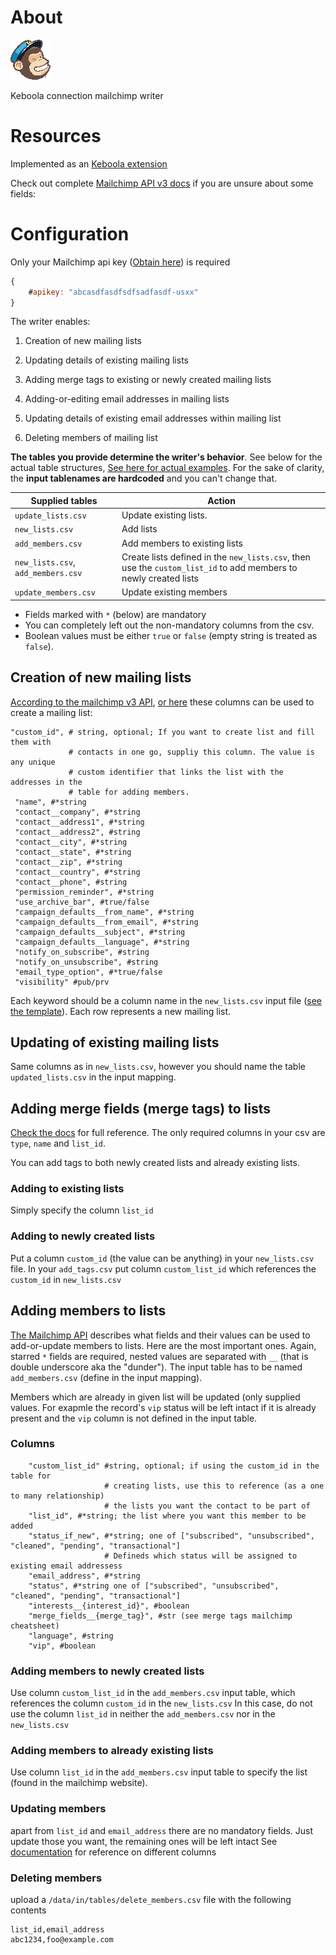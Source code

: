 # About
![Mailchimp logo](media/mc_logo_64.png)

Keboola connection mailchimp writer

# Resources
Implemented as
an [Keboola extension](https://developers.keboola.com/extend/docker/)

Check out complete
[Mailchimp API v3 docs](http://developer.mailchimp.com/documentation/mailchimp/guides/get-started-with-mailchimp-api-3/)
if you are unsure about some fields:

# Configuration
Only your Mailchimp api key ([Obtain here](https://admin.mailchimp.com/account/api/)) is required 
```javascript
{
    #apikey: "abcasdfasdfsdfsadfasdf-usxx"
}

```

The writer enables:
1. Creation of new mailing lists

2. Updating details of existing mailing lists

3. Adding merge tags to existing or newly created mailing lists

4. Adding-or-editing email addresses in mailing lists

5. Updating details of existing email addresses within mailing list

6. Deleting members of mailing list

**The tables you provide determine the writer's behavior**. See below for the
actual table structures, [See here for actual examples](templates). 
For the sake of clarity, the **input tablenames are hardcoded** and you can't change that.

| Supplied tables                    | Action                                                                                                           |
| ----------------                   | --------                                                                                                         |
| `update_lists.csv`                 | Update existing lists.                                                                                           |
| `new_lists.csv`                    | Add lists                                                                                                        |
| `add_members.csv`                  | Add members to existing lists                                                                                    |
| `new_lists.csv`, `add_members.csv` | Create lists defined in the `new_lists.csv`, then use the `custom_list_id` to add members to newly created lists |
| `update_members.csv`               | Update existing members                                                                                          |


- Fields marked with `*` (below) are mandatory
- You can completely left out the non-mandatory columns from the csv.
- Boolean values must be either `true` or `false` (empty string is treated as `false`).

## Creation of new mailing lists
[According to the mailchimp v3 API](http://developer.mailchimp.com/documentation/mailchimp/reference/lists/#create-post_lists),
[or here](https://us1.api.mailchimp.com/schema/3.0/Definitions/Lists/POST.json)
these columns can be used to create a mailing list:

```
"custom_id", # string, optional; If you want to create list and fill them with
             # contacts in one go, suppliy this column. The value is any unique
             # custom identifier that links the list with the addresses in the 
             # table for adding members.
 "name", #*string
 "contact__company", #*string
 "contact__address1", #*string
 "contact__address2", #string
 "contact__city", #*string
 "contact__state", #*string
 "contact__zip", #*string
 "contact__country", #*string
 "contact__phone", #string
 "permission_reminder", #*string
 "use_archive_bar", #true/false
 "campaign_defaults__from_name", #*string
 "campaign_defaults__from_email", #*string
 "campaign_defaults__subject", #*string
 "campaign_defaults__language", #*string
 "notify_on_subscribe", #string
 "notify_on_unsubscribe", #string
 "email_type_option", #*true/false
 "visibility" #pub/prv
```

Each keyword should be a column name in the `new_lists.csv` input file
([see the template](./templates/new_lists.csv)). Each row represents a new
mailing list.

## Updating of existing mailing lists
Same columns as in `new_lists.csv`, however you should name the table `updated_lists.csv` in the input mapping.

## Adding merge fields (merge tags) to lists 
[Check the docs](http://developer.mailchimp.com/documentation/mailchimp/reference/lists/merge-fields/#%20) for
full reference. The only required columns in your csv are `type`, `name` and
`list_id`.

You can add tags to both newly created lists and already existing lists.
### Adding to existing lists
Simply specify the column `list_id`
### Adding to newly created lists
Put a column `custom_id` (the value can be anything) in your `new_lists.csv`
file. In your `add_tags.csv` put column `custom_list_id` which references the
`custom_id` in `new_lists.csv`

## Adding members to lists

[The Mailchimp API](http://developer.mailchimp.com/documentation/mailchimp/reference/lists/members/#edit-put_lists_list_id_members_subscriber_hash) describes
what fields and their values can be used to add-or-update members to lists. Here
are the most important ones. Again, starred `*` fields are required, nested
values are separated with `__` (that is double underscore aka the "dunder"). The
input table has to be named `add_members.csv` (define in the input mapping).

Members which are already in given list will be updated (only supplied values.
For exapmle the record's `vip` status will be left intact if it is already
present and the `vip` column is not defined in the input table.

### Columns
```
    "custom_list_id" #string, optional; if using the custom_id in the table for
                     # creating lists, use this to reference (as a one to many relationship)
                     # the lists you want the contact to be part of
    "list_id", #*string; the list where you want this member to be added
    "status_if_new", #*string; one of ["subscribed", "unsubscribed", "cleaned", "pending", "transactional"]
                     # Defineds which status will be assigned to existing email addressess
    "email_address", #*string
    "status", #*string one of ["subscribed", "unsubscribed", "cleaned", "pending", "transactional"]
    "interests__{interest_id}", #boolean
    "merge_fields__{merge_tag}", #str (see merge tags mailchimp cheatsheet)
    "language", #string
    "vip", #boolean
```

### Adding members to newly created lists
Use column `custom_list_id` in the `add_members.csv` input table, which references the column
`custom_id` in the `new_lists.csv` In this case, do not use the column `list_id`
in neither the `add_members.csv` nor in the `new_lists.csv`

### Adding members to already existing lists
Use column `list_id` in the `add_members.csv` input table to specify the list (found in the mailchimp website).

### Updating members
apart from `list_id` and `email_address` there are no mandatory fields. Just update those you want, the remaining ones will be left intact
See [documentation](https://developer.mailchimp.com/documentation/mailchimp/reference/lists/members/#edit-patch_lists_list_id_members_subscriber_hash) for reference on different columns

### Deleting members
upload a `/data/in/tables/delete_members.csv` file with the following contents
```
list_id,email_address
abc1234,foo@example.com
```
